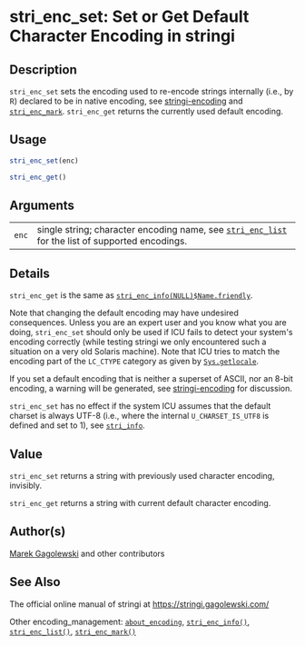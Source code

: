 # stri_enc_set: Set or Get Default Character Encoding in <span class="pkg">stringi</span>

## Description

`stri_enc_set` sets the encoding used to re-encode strings internally (i.e., by <span style="font-family: Courier New, Courier; color: #666666;">**R**</span>) declared to be in native encoding, see [stringi-encoding](about_encoding.md) and [`stri_enc_mark`](stri_enc_mark.md). `stri_enc_get` returns the currently used default encoding.

## Usage

``` r
stri_enc_set(enc)

stri_enc_get()
```

## Arguments

|       |                                                                                                                      |
|-------|----------------------------------------------------------------------------------------------------------------------|
| `enc` | single string; character encoding name, see [`stri_enc_list`](stri_enc_list.md) for the list of supported encodings. |

## Details

`stri_enc_get` is the same as [`stri_enc_info(NULL)$Name.friendly`](stri_enc_info.md).

Note that changing the default encoding may have undesired consequences. Unless you are an expert user and you know what you are doing, `stri_enc_set` should only be used if <span class="pkg">ICU</span> fails to detect your system\'s encoding correctly (while testing <span class="pkg">stringi</span> we only encountered such a situation on a very old Solaris machine). Note that <span class="pkg">ICU</span> tries to match the encoding part of the `LC_CTYPE` category as given by [`Sys.getlocale`](https://stat.ethz.ch/R-manual/R-devel/library/base/html/locales.html).

If you set a default encoding that is neither a superset of ASCII, nor an 8-bit encoding, a warning will be generated, see [stringi-encoding](about_encoding.md) for discussion.

`stri_enc_set` has no effect if the system ICU assumes that the default charset is always UTF-8 (i.e., where the internal `U_CHARSET_IS_UTF8` is defined and set to 1), see [`stri_info`](stri_info.md).

## Value

`stri_enc_set` returns a string with previously used character encoding, invisibly.

`stri_enc_get` returns a string with current default character encoding.

## Author(s)

[Marek Gagolewski](https://www.gagolewski.com/) and other contributors

## See Also

The official online manual of <span class="pkg">stringi</span> at <https://stringi.gagolewski.com/>

Other encoding_management: [`about_encoding`](about_encoding.md), [`stri_enc_info()`](stri_enc_info.md), [`stri_enc_list()`](stri_enc_list.md), [`stri_enc_mark()`](stri_enc_mark.md)
